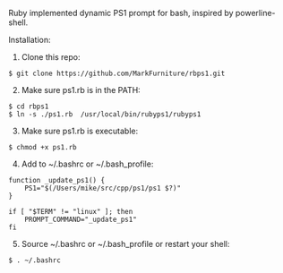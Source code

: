 Ruby implemented dynamic PS1 prompt for bash, inspired by powerline-shell.

Installation:

1. Clone this repo:
```
$ git clone https://github.com/MarkFurniture/rbps1.git
```
2. Make sure ps1.rb is in the PATH:
```
$ cd rbps1
$ ln -s ./ps1.rb  /usr/local/bin/rubyps1/rubyps1
```
3. Make sure ps1.rb is executable:
```
$ chmod +x ps1.rb
```
4. Add to ~/.bashrc or ~/.bash_profile:
```
function _update_ps1() {
    PS1="$(/Users/mike/src/cpp/ps1/ps1 $?)"
}

if [ "$TERM" != "linux" ]; then
    PROMPT_COMMAND="_update_ps1"
fi
```
5. Source ~/.bashrc or ~/.bash_profile or restart your shell:
```
$ . ~/.bashrc
```
